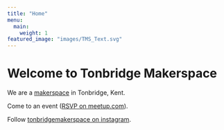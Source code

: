 ```yaml
---
title: "Home"
menu:
  main:
    weight: 1
featured_image: "images/TMS_Text.svg"
---
```


# Welcome to Tonbridge Makerspace

We are a [makerspace](https://www.gov.uk/government/publications/libraries-and-makerspaces/libraries-and-makerspaces) in Tonbridge, Kent.

Come to an event ([RSVP on meetup.com](https://www.meetup.com/tonbridge-maker-space-meetup/)).

Follow [tonbridgemakerspace on instagram](https://www.instagram.com/tonbridgemakerspace/).
